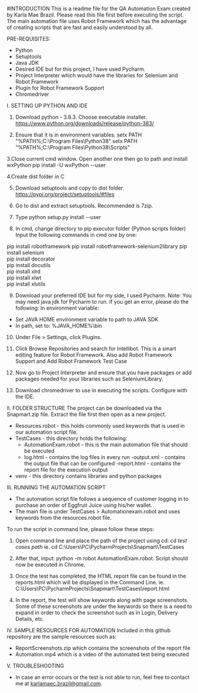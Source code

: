 #INTRODUCTION
This is a readme file for the QA Automation Exam created by Karla Mae Brazil. Please read this file first before executing the script.
The main automation file uses Robot Framework which has the advantage of creating scripts that are fast and easily understood by all.

PRE-REQUISITES:
- Python 
- Setuptools
- Java JDK
- Desired IDE but for this project, I have used Pycharm.
- Project Interpreter which would have the libraries for Selenium and Robot Framework
- Plugin for Robot Framework Support
- Chromedriver


I. SETTING UP PYTHON AND IDE 
1. Download python - 3.8.3. Choose executable installer.
https://www.python.org/downloads/release/python-383/

2. Ensure that it is in environment variables:
setx PATH "%PATH%;C:\Program Files\Python38"
setx PATH "%PATH%;C:\Program Files\Python38\Scripts"

3.Close current cmd window. Open another one then go to path and install wxPython
pip install -U wxPython --user

4.Create dist folder in C

5. Download setuptools and copy to dist folder.
https://pypi.org/project/setuptools/#files

6. Go to dist and extract setuptools. Recommended is 7zip.

7. Type python setup.py install --user

8. In cmd, change directory to pip executor folder (Python scripts folder)
Input the following commands in cmd one by one:

pip install robotframework
pip install robotframework-selenium2library
pip install selenium  
pip install decorator  
pip install docutils  
pip install xlrd  
pip install xlwt  
pip install xlutils

9. Download your preferred IDE but for my side, I used Pycharm.
Note: You may need java jdk for Pycharm to run. If you get an error, please do the following:
In environment variable:
- Set JAVA HOME environment variable to path to JAVA SDK
- In path, set to: %JAVA_HOME%\bin

10. Under File > Settings, click Plugins.

11. Click Browse Repositories and search for Intellibot. This is a smart editing feature for Robot Framework. Also add Robot Framework Support and Add Robot Framework Test Case

12. Now go to Project Interpreter and ensure that you have packages or add packages needed for your libraries such as SeleniumLibrary.

13. Download chromedriver to use in executing the scripts. Configure with the IDE.

II. FOLDER STRUCTURE
The project can be downloaded via the Snapmart.zip file. Extract the file first then open as a new project.
- Resources.robot - this holds commonly used keywords that is used in our automation script file.
- TestCases - this directory holds the following:
  - AutomationExam.robot - this is the main automation file that should be executed
  - log.html - contains the log files in every run
  -output.xml - contains the output file that can be configured
  -report.html - contains the report file for the execution output
- venv - this directory contains libraries and python packages
  
III. RUNNING THE AUTOMATION SCRIPT
- The automation script file follows a sequence of customer logging in to purchase an order of Eggfruit Juice using his/her wallet.
- The main file is under TestCases > Automationexam.robot and uses keywords from the resources.robot file.

To run the script in command line, please follow these steps:
1. Open command line and place the path of the project using cd: cd *test cases path*
ie. cd C:\Users\PC\PycharmProjects\Snapmart\TestCases

2. After that, input: python -m robot AutomationExam.robot. Script should now be executed in Chrome.

3. Once the test has completed, the HTML report file can be found in the reports.html which will be displayed in the Command Line.
ie. C:\Users\PC\PycharmProjects\Snapmart\TestCases\report.html

4. In the report, the test will show keywords along with page screenshots. Some of these screenshots are under the keywords so there is a need to expand in order to check the screenshot such as in Login, Delivery Details, etc.

IV. SAMPLE RESOURCES FOR AUTOMATION 
Included in this github repository are the sample resources such as:
- ReportScreenshots.zip which contains the screenshots of the report file
- Automation.mp4 which is a video of the automated test being executed

V. TROUBLESHOOTING
- In case an error occurs or the test is not able to run, feel free to contact me at karlamaec.brazil@gmail.com.
